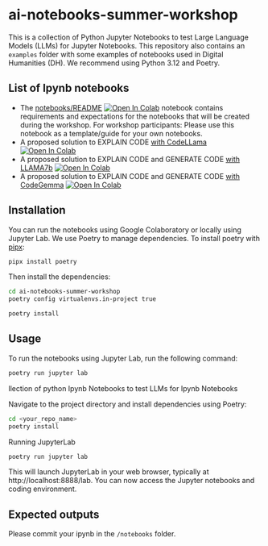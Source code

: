 # ai-notebooks-summer-workshop

This is a collection of Python Jupyter Notebooks to test Large Language Models (LLMs) for Jupyter Notebooks. This repository also contains an `examples` folder with some examples of notebooks used in Digital Humanities (DH).
We recommend using Python 3.12 and Poetry.

## List of Ipynb notebooks

- The [notebooks/README](https://github.com/C2DH/ai-notebooks-summer-workshop/blob/master/notebooks/README.ipynb) <a target="_blank" href="https://colab.research.google.com/github/C2DH/ai-notebooks-summer-workshop/blob/master/notebooks/README.ipynb">
  <img src="https://colab.research.google.com/assets/colab-badge.svg" alt="Open In Colab"/></a> notebook contains requirements and expectations for the notebooks that will be created during the workshop. For workshop participants: Please use this notebook as a template/guide for your own notebooks.
- A proposed solution to EXPLAIN CODE [with CodeLLama](https://github.com/C2DH/ai-notebooks-summer-workshop/blob/master/notebooks/Code%20Explainer.ipynb) <a target="_blank" href="https://colab.research.google.com/github/C2DH/ai-notebooks-summer-workshop/blob/master/notebooks/Code_Explainer.ipynb">
  <img src="https://colab.research.google.com/assets/colab-badge.svg" alt="Open In Colab"/></a>
- A proposed solution to EXPLAIN CODE and GENERATE CODE [with LLAMA7b](https://github.com/C2DH/ai-notebooks-summer-workshop/blob/master/notebooks/llama7b_quantized.ipynb) <a target="_blank" href="https://colab.research.google.com/github/C2DH/ai-notebooks-summer-workshop/blob/master/notebooks/Llama7b_Quantized.ipynb">
  <img src="https://colab.research.google.com/assets/colab-badge.svg" alt="Open In Colab"/></a>
- A proposed solution to EXPLAIN CODE and GENERATE CODE [with CodeGemma](https://github.com/C2DH/ai-notebooks-summer-workshop/blob/master/notebooks/codegemma.ipynb.ipynb) <a target="_blank" href="https://colab.research.google.com/github/C2DH/ai-notebooks-summer-workshop/blob/master/notebooks/Code_Gemma.ipynb">
  <img src="https://colab.research.google.com/assets/colab-badge.svg" alt="Open In Colab"/></a>

## Installation

You can run the notebooks using Google Colaboratory or locally using Jupyter Lab. We use Poetry to manage dependencies.
To install poetry with [pipx](https://github.com/pypa/pipx):

```sh
pipx install poetry
```

Then install the dependencies:

```sh
cd ai-notebooks-summer-workshop
poetry config virtualenvs.in-project true

poetry install
```

## Usage

To run the notebooks using Jupyter Lab, run the following command:

```sh
poetry run jupyter lab
```

llection of python Ipynb Notebooks to test LLMs for Ipynb Notebooks

Navigate to the project directory and install dependencies using Poetry:

```sh
cd <your_repo_name>
poetry install
```

Running JupyterLab

```sh
poetry run jupyter lab
```

This will launch JupyterLab in your web browser, typically at http://localhost:8888/lab. You can now access the Jupyter notebooks and coding environment.

## Expected outputs

Please commit your ipynb in the `/notebooks` folder.
